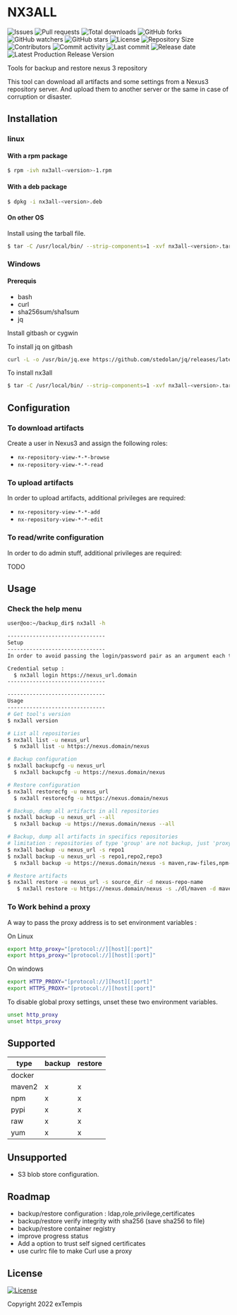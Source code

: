 # NX3ALL

![Issues](https://img.shields.io/github/issues-raw/extempis/nx3all)
![Pull requests](https://img.shields.io/github/issues-pr-raw/extempis/nx3all)
![Total downloads](https://img.shields.io/github/downloads/extempis/nx3all/total.svg)
![GitHub forks](https://img.shields.io/github/forks/extempis/nx3all?label=fork&style=plastic)
![GitHub watchers](https://img.shields.io/github/watchers/extempis/nx3all?style=plastic)
![GitHub stars](https://img.shields.io/github/stars/extempis/nx3all?style=plastic)
![License](https://img.shields.io/github/license/extempis/nx3all)
![Repository Size](https://img.shields.io/github/repo-size/extempis/nx3all)
![Contributors](https://img.shields.io/github/contributors/extempis/nx3all)
![Commit activity](https://img.shields.io/github/commit-activity/m/extempis/nx3all)
![Last commit](https://img.shields.io/github/last-commit/extempis/nx3all)
![Release date](https://img.shields.io/github/release-date/extempis/nx3all)
![Latest Production Release Version](https://img.shields.io/github/release/extempis/nx3all)

Tools for backup and restore nexus 3 repository

This tool can download all artifacts and some settings from a Nexus3 repository server.
And upload them to another server or the same in case of corruption or disaster.

## Installation

### linux 

#### With a rpm package

```bash
$ rpm -ivh nx3all-<version>-1.rpm
```
#### With a deb package

```bash
$ dpkg -i nx3all-<version>.deb
```

#### On other OS 

Install using the tarball file.

```bash
$ tar -C /usr/local/bin/ --strip-components=1 -xvf nx3all-<version>.tar.gz 
```

### Windows 

#### Prerequis

- bash
- curl
- sha256sum/sha1sum
- jq 
  
Install gitbash or cygwin 

To install jq on gitbash

```bash
curl -L -o /usr/bin/jq.exe https://github.com/stedolan/jq/releases/latest/download/jq-win64.exe
```

To install nx3all

```bash
$ tar -C /usr/local/bin/ --strip-components=1 -xvf nx3all-<version>.tar.gz 
```

## Configuration

### To download artifacts

Create a user in Nexus3 and assign the following roles:

* `nx-repository-view-*-*-browse`
* `nx-repository-view-*-*-read`

### To upload artifacts

In order to upload artifacts, additional privileges are required:

* `nx-repository-view-*-*-add`
* `nx-repository-view-*-*-edit`

### To read/write configuration

In order to do admin stuff, additional privileges are required:

TODO

## Usage

### Check the help menu

```bash
user@oo:~/backup_dir$ nx3all -h

-------------------------------
Setup
-------------------------------
In order to avoid passing the login/password pair as an argument each time, this tool uses the ~/.netrc file.

Credential setup :
  $ nx3all login https://nexus_url.domain
-------------------------------

-------------------------------
Usage
-------------------------------
# Get tool's version
$ nx3all version

# List all repositories
$ nx3all list -u nexus_url
  $ nx3all list -u https://nexus.domain/nexus

# Backup configuration
$ nx3all backupcfg -u nexus_url
  $ nx3all backupcfg -u https://nexus.domain/nexus 

# Restore configuration
$ nx3all restorecfg -u nexus_url
  $ nx3all restorecfg -u https://nexus.domain/nexus 

# Backup, dump all artifacts in all repositories
$ nx3all backup -u nexus_url --all
  $ nx3all backup -u https://nexus.domain/nexus --all

# Backup, dump all artifacts in specifics repositories
# limitation : repositories of type 'group' are not backup, just 'proxy' or 'hosted' are allowed
$ nx3all backup -u nexus_url -s repo1
$ nx3all backup -u nexus_url -s repo1,repo2,repo3
  $ nx3all backup -u https://nexus.domain/nexus -s maven,raw-files,npm-proxy

# Restore artifacts
$ nx3all restore -u nexus_url -s source_dir -d nexus-repo-name
   $ nx3all restore -u https://nexus.domain/nexus -s ./dl/maven -d maven-central

```
### To Work behind a proxy

A way to pass the proxy address is to set environment variables :

On Linux

```bash
export http_proxy="[protocol://][host][:port]"
export https_proxy="[protocol://][host][:port]"
```

On windows 

```bash
export HTTP_PROXY="[protocol://][host][:port]"
export HTTPS_PROXY="[protocol://][host][:port]"
```

To disable global proxy settings, unset these two environment variables.

```bash
unset http_proxy
unset https_proxy
```

## Supported

| type      | backup | restore |
|-----------|--------|---------|
| docker    |        |         |
| maven2    | x      | x       | 
| npm       | x      | x       | 
| pypi      | x      | x       |
| raw       | x      | x       |
| yum       | x      | x       | 

## Unsupported

- S3 blob store configuration.

## Roadmap 

- backup/restore configuration : ldap,role,privilege,certificates
- backup/restore verify integrity with sha256 (save sha256 to file)
- backup/restore container registry
- improve progress status
- Add a option to trust self signed certificates
- use curlrc file to make Curl use a proxy

## License

[![License](https://img.shields.io/badge/License-Apache_2.0-yellowgreen.svg)](https://opensource.org/licenses/Apache-2.0)

Copyright 2022 exTempis
